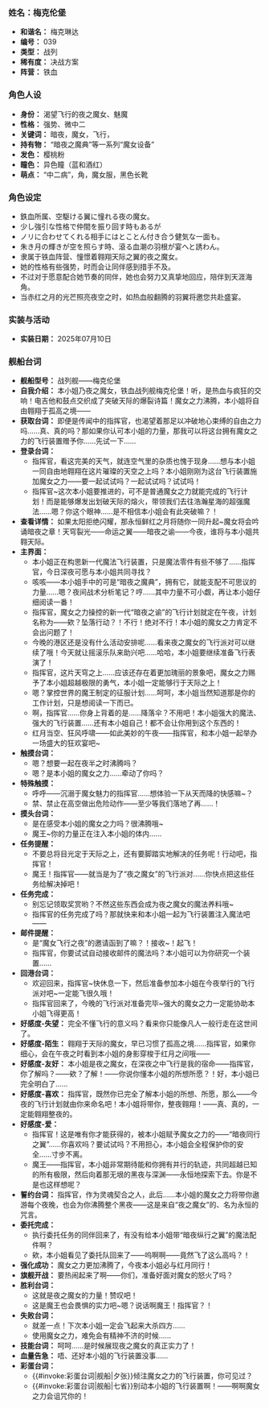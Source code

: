 ### 姓名：梅克伦堡
* **和谐名：** 梅克琳达
* **编号：** 039
* **类型：** 战列
* **稀有度：** 决战方案
* **阵营：** 铁血


### 角色人设
* **身份：** 渴望飞行的夜之魔女、魅魔
* **性格：** 强势、微中二
* **关键词：** 暗夜，魔女，飞行，
* **持有物：** “暗夜之魔典”等一系列“魔女设备”
* **发色：** 樱桃粉
* **瞳色：** 异色瞳（蓝和酒红）
* **萌点：** “中二病”，角，魔女服，黑色长靴


### 角色设定
* 鉄血所属、空駆ける翼に憧れる夜の魔女。
* 少し強引な性格で仲間を振り回す時もあるが
* ノリに合わせてくれる相手にはとことん付き合う健気な一面も。
* 朱き月の輝きが空を照らす時、滾る血潮の羽根が宴へと誘わん。
* 隶属于铁血阵营、憧憬着翱翔天际之翼的夜之魔女。
* 她的性格有些强势，时而会让同伴感到措手不及。
* 不过对于愿意配合她节奏的同伴，她也会努力又真挚地回应，陪伴到天涯海角。
* 当赤红之月的光芒照亮夜空之时，如热血般翻腾的羽翼将邀您共赴盛宴。


### 实装与活动
* **实装日期：** 2025年07月10日


### 舰船台词
* **舰船型号：** 战列舰——梅克伦堡
* **自我介绍：** 本小姐乃夜之魔女，铁血战列舰梅克伦堡！听，是热血与疯狂的交响！电吉他和鼓点交织成了突破天际的爆裂诗篇！魔女之力沸腾，本小姐将自由翱翔于孤高之境——
* **获取台词：** 即便是传闻中的指挥官，也渴望着那足以冲破地心束缚的自由之力吗……真、真的吗？那如果你认可本小姐的力量，那我可以将这台拥有魔女之力的飞行装置赠予你……先试一下……
* **登录台词：**
  * 指挥官，看这完美的天气，就连空气里的杂质也愧于现身……想与本小姐一同自由地翱翔在这片璀璨的天空之上吗？本小姐刚刚为这台飞行装置施加魔女之力——要一起试试吗？一起试试吗？试试吗！
  * 指挥官~这次本小姐要推进的，可不是普通魔女之力就能完成的飞行计划！而是能够爆发出划破天际的熔火，带领我们去往浩瀚星海的超强魔法……嗯？你这个眼神……是不相信本小姐会有此突破嘛？！
* **查看详情：** 如果太阳拒绝闪耀，那永恒鲜红之月将随你一同升起~魔女将会吟诵暗夜之章！天穹裂光——命运之翼——暗夜之谕——今夜，谁将与本小姐共翱天际。
* **主界面：**
  * 本小姐正在构思新一代魔法飞行装置，只是魔法零件有些不够了……指挥官，今日深夜可愿与本小姐共同寻找？
  * 咳咳——本小姐手中的可是“暗夜之魔典”，拥有它，就能支配不可思议的力量……嗯？夜间战术分析笔记？哼……其中力量不可小觑，再让本小姐仔细阅读一番！
  * 指挥官，魔女之力操控的新一代“暗夜之谕”的飞行计划就定在午夜，计划名称为——欸？坠落行动？！不行！绝对不行！本小姐的魔女之力肯定不会出问题了！
  * 今晚的港区还是没有什么活动安排呢……看来夜之魔女的飞行派对可以继续了哦！今天就让摇滚乐队来助兴吧……哈哈，本小姐要继续准备飞行表演了！
  * 指挥官，这片天穹之上……应该还存在着更加瑰丽的景象吧，魔女之力赐予了本小姐超越极限的勇气，本小姐一定能够行于天际之上！
  * 嗯？掌控世界的魔王制定的征服计划……呵呵，本小姐当然知道那是你的工作计划，只是想阅读一下而已。
  * 啊，指挥官……你身上背着的是……降落伞？不用吧！本小姐强大的魔法、强大的飞行装置……还有本小姐自己！都不会让你用到这个东西的！
  * 红月当空、狂风呼啸——如此美妙的午夜——指挥官，和本小姐一起举办一场盛大的狂欢宴吧~
* **触摸台词：**
  * 嗯？想要一起在夜半之时沸腾吗？
  * 嗯？是本小姐的魔女之力……牵动了你吗？
* **特殊触摸：**
  * 呼呼——沉溺于魔女魅力的指挥官……想体验一下从天而降的快感嘛~？
  * 禁、禁止在高空做出危险动作——至少等我们落地了再……！
* **摸头台词：**
  * 是在感受本小姐的魔女之力吗？很沸腾哦~
  * 魔王~你的力量正在注入本小姐的体内……
* **任务提醒：**
  * 不要总将目光定于天际之上，还有要脚踏实地解决的任务呢！行动吧，指挥官！
  * 魔王！指挥官——就当是为了“夜之魔女”的飞行派对……你快点把这些任务给解决掉吧！
* **任务完成：**
  * 别忘记领取奖赏哟？不然这些东西会成为夜之魔女的魔法养料哦~
  * 指挥官的任务完成了吗？那就快来和本小姐一起为飞行装置注入魔法吧——
* **邮件提醒：**
  * 是“魔女飞行之夜”的邀请函到了嘛？！接收~！起飞！
  * 指挥官，你要试试自动接收邮件的魔法吗？本小姐可以为你研究一个装置……
* **回港台词：**
  * 欢迎回来，指挥官~快休息一下，然后准备参加本小姐在今夜举行的飞行派对吧~一定能飞很久哦！
  * 指挥官回来了，今晚的飞行派对准备完毕~强大的魔女之力一定能协助本小姐飞得更高！
* **好感度-失望：** 完全不懂飞行的意义吗？看来你只能像凡人一般行走在这世间了。
* **好感度-陌生：** 翱翔于天际的魔女，早已习惯了孤高之境……指挥官，如果你细心，会在午夜之时看到本小姐的身影穿梭于红月之间哦——
* **好感度-友好：** 本小姐是夜之魔女，在深夜之中飞行是我的宿命——指挥官，你了解吗？——欸？了解！——你说你懂本小姐的所想所愿？！好，本小姐已完全明白了……
* **好感度-喜欢：** 指挥官，既然你已完全了解本小姐的所想、所愿，那么——今夜的飞行计划就由你来命名吧！本小姐将带你，整夜翱翔！——真、真的，一定能翱翔整夜的。
* **好感度-爱：**
  * 指挥官！这是唯有你才能获得的，被本小姐赋予魔女之力的——“暗夜同行之翼”……你喜欢吗？要试试吗？不用担心，本小姐会全程保护你的安全……寸步不离。
  * 魔王——指挥官，本小姐非常期待能和你拥有并行的轨迹，共同超越已知的所有极限，然后向着那无垠的黑夜与深渊——永恒地探索下去。你是不是也这样想呢？
* **誓约台词：** 指挥官，作为灵魂契合之人，此后……本小姐的魔女之力将带你遨游每个夜晚，也会为你沸腾整个黑夜——这是来自“夜之魔女”的、名为永恒的咒言。
* **委托完成：**
  * 执行委托任务的同伴回来了，有没有给本小姐带“暗夜纵行之翼”的魔法配件啊？
  * 欸，本小姐看见了委托队回来了——呜啊啊——竟然飞了这么高吗？！
* **强化成功：** 魔女之力更加沸腾了，今夜本小姐必与红月同行！
* **旗舰开战：** 要热闹起来了啊——你们，准备好面对魔女的怒火了吗？
* **胜利台词：**
  * 这就是夜之魔女的力量！赞叹吧！
  * 这是魔王也会畏惧的实力吧~嗯？说话啊魔王！指挥官？！
* **失败台词：**
  * 就差一点！下次本小姐一定会飞起来大杀四方……
  * 使用魔女之力，难免会有精神不济的时候……
* **技能台词：** 呵呵……是时候展现夜之魔女的真正实力了！
* **血量告急：** 唔、还好本小姐的飞行装置没事……
* **彩蛋台词：**
  * {{#invoke:彩蛋台词|舰船|夕张}}倾注魔女之力的飞行装置，你可见过？
  * {{#invoke:彩蛋台词|舰船|七省}}别动本小姐的飞行装置啊！——啊啊魔女之力会诅咒你的！
